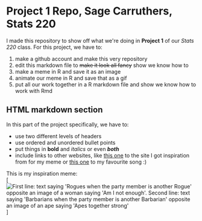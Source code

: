 <html>
  <h1>Project 1 Repo, Sage Carruthers, Stats 220</h1>
<body>I made this repository to show off what we're doing in <b>Project 1</b> of our <i>Stats 220</i> class. For this project, we have to: 
<ol>
  <li>make a github account and make this very repository</li>
  <li>edit this markdown file to <s>make it look all fancy</s> show we know how to</li>
  <li>make a meme in R and save it as an image</li>
  <li>animate our meme in R and save that as a gif</li> 
  <li>put all our work together in a R markdown file and show we know how to work with Rmd</li>
</ol>

<h2>HTML markdown section</h2>
In this part of the project specifically, we have to: 
 <ul>
  <li>use two different levels of headers</li>
  <li>use ordered and unordered bullet points</li>
  <li>put things in <b>bold</b> and <i>italics</i> or even <b><i>both</i></b> </li>
  <li>include links to other websites, like <a href="https://knowyourmeme.com/editorials/collections/20-dungeons-and-dragons-memes-to-share-with-your-dnd-group-chat">this one</a> to the site I got inspiration from for my meme or <a href="https://www.youtube.com/watch?v=dQw4w9WgXcQ&feature=youtu.be">this one</a> to my favourite song :) </li>
</ul>

This is my inspiration meme: 
<br>
[![First line: text saying 'Rogues when the party member is another Rogue' opposite an image of a woman saying 'Am I not enough'. 
Second line: text saying 'Barbarians when the party member is another Barbarian' opposite an image of an ape saying 'Apes together strong'
](https://i.kym-cdn.com/photos/images/newsfeed/002/566/112/b9c.jpg)]
</body>
</html>

